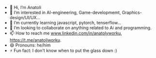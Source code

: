 - 👋 Hi, I’m Anatoli
- 👀 I’m interested in AI-engineering, Game-developmemt, Graphics-design/UI/UX...
- 🌱 I’m currently learning javascript, pytorch, tenserflow...
- 💞️ I’m looking to collaborate on anything related to Ai and programming.
- 📫 How to reach me www.linkedin.com/in/anatolyworku, https://t.me/anatoliworku.
- 😄 Pronouns: he/him
- ⚡ Fun fact: I don't know when to put the glass down :)

<!---
anaoriginal/anaoriginal is a ✨ special ✨ repository because its `README.md` (this file) appears on your GitHub profile.
You can click the Preview link to take a look at your changes.
--->

